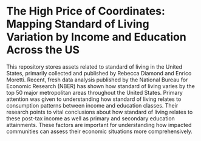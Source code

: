 # The High Price of Coordinates: Mapping Standard of Living Variation by Income and Education Across the US
This repository stores assets related to standard of living in the United States, primarily collected and published by Rebecca Diamond and Enrico Moretti. Recent, fresh data analysis published by the National Bureau for Economic Research (NBER) has shown how standard of living varies by the top 50 major metropolitan areas throughout the United States. Primary attention was given to understanding how standard of living relates to consumption patterns between income and education classes. Their research points to vital conclusions about how  standard of living relates to these post-tax income as well as primary and secondary education attainments. These factors are important for understanding how impacted communities can assess their economic situations more comprehensively. 

